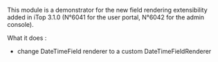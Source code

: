 This module is a demonstrator for the new field rendering extensibility added in iTop 3.1.0 (N°6041 for the user portal, N°6042 for the admin console).

What it does : 

* change DateTimeField renderer to a custom DateTimeFieldRenderer
